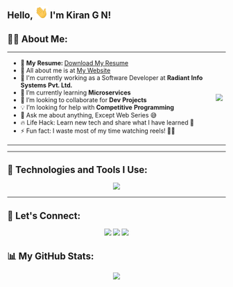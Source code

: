 ## Hello, <img src="https://raw.githubusercontent.com/ABSphreak/ABSphreak/master/gifs/Hi.gif" width="30px"> I'm Kiran G N!  

## 🧑‍💻 About Me:
<table>
  <tr>
    <td>
      <ul>
        <li>📄 <strong>My Resume:</strong> 
          <a href="https://github.com/Kirangn24/Kirangn24/raw/main/Kiran_1year_Resume.pdf" target="_blank">Download My Resume</a>
        </li>
        <li>📌 All about me is at <a href="https://kirangn24.github.io/Portfolio/">My Website</a></li>
        <li>🔭 I'm currently working as a Software Developer at <strong>Radiant Info Systems Pvt. Ltd.</strong></li>
        <li>🌱 I’m currently learning <strong>Microservices</strong></li>
        <li>🤝 I’m looking to collaborate for <strong>Dev Projects</strong></li>
        <li>💡 I’m looking for help with <strong>Competitive Programming</strong></li>
        <li>💬 Ask me about anything, Except Web Series 😅</li>
        <li>🔥 Life Hack: Learn new tech and share what I have learned 🎉</li>
        <li>⚡ Fun fact: I waste most of my time watching reels! 🎥😂</li>
      </ul>
    </td>
    <td align="right">
      <img src="https://cdn.dribbble.com/users/2131993/screenshots/4948736/thoughtworks-gif_dribbble.gif" width="300px">
    </td>
  </tr>
</table>

---

## 🚀 Technologies and Tools I Use:

<p align="center">
  <img src="https://skillicons.dev/icons?i=java,spring,mysql,hibernate,html,css,js,bootstrap,jquery,git,linux" />
</p>

---

## 🔗 Let's Connect:
<p align="center">
  <a href="https://www.linkedin.com/in/kiran-g-n-1771a1220"><img src="https://img.shields.io/badge/LinkedIn-blue?style=for-the-badge&logo=linkedin"></a>
  <a href="https://github.com/Kirangn24"><img src="https://img.shields.io/badge/GitHub-black?style=for-the-badge&logo=github"></a>
  <a href="mailto:kirangn2406@gmail.com"><img src="https://img.shields.io/badge/Email-red?style=for-the-badge&logo=gmail"></a>
</p>




## 📊 My GitHub Stats:

<p align="center">
  <img src="https://github-readme-stats.vercel.app/api?username=Kirangn24&show_icons=true&theme=radical" />
</p>

